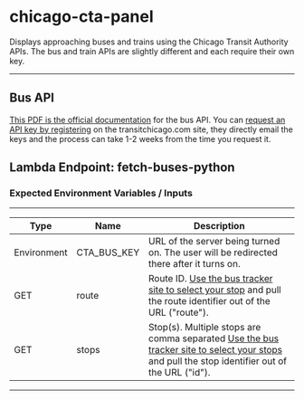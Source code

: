 # chicago-cta-panel

Displays approaching buses and trains using the Chicago Transit Authority APIs. The bus and train APIs are slightly different and each require their own key.

-----

## Bus API
[This PDF is the official documentation](https://www.transitchicago.com/assets/1/6/cta_Bus_Tracker_API_Developer_Guide_and_Documentation_20160929.pdf) for the bus API. You can [request an API key by registering](https://www.transitchicago.com/developers/bustracker/) on the transitchicago.com site, they directly email the keys and the process can take 1-2 weeks from the time you request it.

## Lambda Endpoint: fetch-buses-python
### Expected Environment Variables / Inputs

-----

| Type | Name | Description |
| ------------- | ------------- | ----------- |
| Environment | CTA_BUS_KEY | URL of the server being turned on. The user will be redirected there after it turns on. |
| GET | route | Route ID. [Use the bus tracker site to select your stop](http://www.ctabustracker.com/bustime/wireless/html/home.jsp) and pull the route identifier out of the URL ("route"). |
| GET | stops | Stop(s). Multiple stops are comma separated [Use the bus tracker site to select your stops](http://www.ctabustracker.com/bustime/wireless/html/home.jsp) and pull the stop identifier out of the URL ("id").  |

-----


